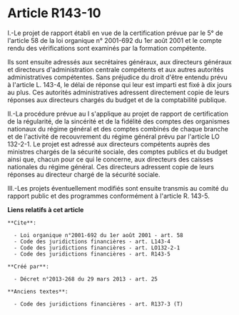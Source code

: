 # Article R143-10

I.-Le projet de rapport établi en vue de la certification prévue par le 5° de l'article 58 de la loi organique n° 2001-692 du
1er août 2001 et le compte rendu des vérifications sont examinés par la formation compétente. 

Ils sont ensuite adressés aux secrétaires généraux, aux directeurs généraux et directeurs d'administration centrale
compétents et aux autres autorités administratives compétentes. Sans préjudice du droit d'être entendu prévu à l'article L.
143-4, le délai de réponse qui leur est imparti est fixé à dix jours au plus. Ces autorités administratives adressent
directement copie de leurs réponses aux directeurs chargés du budget et de la comptabilité publique. 

II.-La procédure prévue au I s'applique au projet de rapport de certification de la régularité, de la sincérité et de la
fidélité des comptes des organismes nationaux du régime général et des comptes combinés de chaque branche et de l'activité de
recouvrement du régime général prévu par l'article LO 132-2-1. Le projet est adressé aux directeurs compétents auprès des
ministres chargés de la sécurité sociale, des comptes publics et du budget ainsi que, chacun pour ce qui le concerne, aux
directeurs des caisses nationales du régime général. Ces directeurs adressent copie de leurs réponses au directeur chargé de
la sécurité sociale. 

III.-Les projets éventuellement modifiés sont ensuite transmis au comité du rapport public et des programmes conformément à
l'article R. 143-5.

**Liens relatifs à cet article**

	**Cite**:

	  - Loi organique n°2001-692 du 1er août 2001 - art. 58
	  - Code des juridictions financières - art. L143-4
	  - Code des juridictions financières - art. LO132-2-1
	  - Code des juridictions financières - art. R143-5

	**Créé par**:

	  - Décret n°2013-268 du 29 mars 2013 - art. 25

	**Anciens textes**:

	  - Code des juridictions financières - art. R137-3 (T)
